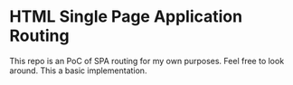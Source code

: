 # HTML Single Page Application Routing

This repo is an PoC of SPA routing for my own purposes.
Feel free to look around. This a basic implementation.